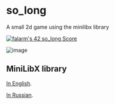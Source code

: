 # so_long
A small 2d game using the minilibx library

[![falarm's 42 so_long Score](https://badge42.vercel.app/api/v2/cl23rylyn001609lbgc4t4lzn/project/2577483)](https://github.com/JaeSeoKim/badge42)

![image](https://user-images.githubusercontent.com/57636684/168474529-d5bd9b88-2110-4ee4-ada1-586c9ccaafbf.png)

MiniLibX library
----------------
[In English](https://harm-smits.github.io/42docs/libs/minilibx "https://harm-smits.github.io/42docs/libs/minilibx").

[In Russian](https://github.com/evgenkarlson/ALL_SCHOOL_42/tree/master/00_Projects__(%D0%9E%D1%81%D0%BD%D0%BE%D0%B2%D0%BD%D0%BE%D0%B5_%D0%9E%D0%B1%D1%83%D1%87%D0%B5%D0%BD%D0%B8%D0%B5)/03_Graphic/minilibx_(library_for_solving_projects_of_this_branch) "https://github.com/evgenkarlson/ALL_SCHOOL_42/tree/master/00_Projects__(%D0%9E%D1%81%D0%BD%D0%BE%D0%B2%D0%BD%D0%BE%D0%B5_%D0%9E%D0%B1%D1%83%D1%87%D0%B5%D0%BD%D0%B8%D0%B5)/03_Graphic/minilibx_(library_for_solving_projects_of_this_branch)").
